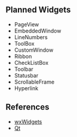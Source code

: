 ## Planned Widgets
- PageView
- EmbeddedWindow
- LineNumbers
- ToolBox
- CustomWindow
- Ribbon
- CheckListBox
- Toolbar
- Statusbar
- ScrollableFrame
- Hyperlink

## References
- [wxWidgets](http://docs.wxwidgets.org/3.1/page_screenshots.html)
- [Qt](http://doc.qt.io/qt-5/gallery.html)
